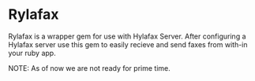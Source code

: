 # Rylafax

Rylafax is a wrapper gem for use with Hylafax Server. After configuring a Hylafax server use this gem to easily recieve and send faxes from with-in your ruby app.

NOTE: As of now we are not ready for prime time.
<!-- ## Prerequisites

You must have a hylafax server set up and running. This is up to you at this moment. In the future we plan to add a tutorial to aid in setting up your own Hylafax server.


## Installation

Add this line to your application's Gemfile:

```ruby
gem 'rylafax'
```

And then execute:

    $ bundle

Or install it yourself as:

    $ gem install rylafax

## Usage

TODO: Write usage instructions here

## Development

After checking out the repo, run `bin/setup` to install dependencies. Then, run `rake spec` to run the tests. You can also run `bin/console` for an interactive prompt that will allow you to experiment.

To install this gem onto your local machine, run `bundle exec rake install`. To release a new version, update the version number in `version.rb`, and then run `bundle exec rake release`, which will create a git tag for the version, push git commits and tags, and push the `.gem` file to [rubygems.org](https://rubygems.org).

## Contributing

Bug reports and pull requests are welcome on GitHub at https://github.com/ray-hughes/rylafax. This project is intended to be a safe, welcoming space for collaboration, and contributors are expected to adhere to the [Contributor Covenant](http://contributor-covenant.org) code of conduct.


## License

The gem is available as open source under the terms of the [MIT License](http://opensource.org/licenses/MIT). -->
